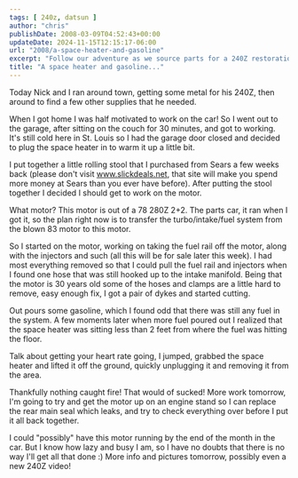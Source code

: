 ```yaml
---
tags: [ 240z, datsun ]
author: "chris"
publishDate: 2008-03-09T04:52:43+00:00
updateDate: 2024-11-15T12:15:17-06:00
url: "2008/a-space-heater-and-gasoline"
excerpt: "Follow our adventure as we source parts for a 240Z restoration, build a rolling stool, and encounter a close call with a garage fire hazard."
title: "A space heater and gasoline..."
---
```


Today Nick and I ran around town, getting some metal for his 240Z, then around to find a few other supplies that he needed.

When I got home I was half motivated to work on the car! So I went out to the garage, after sitting on the couch for 30 minutes, and got to working. It's still cold here in St. Louis so I had the garage door closed and decided to plug the space heater in to warm it up a little bit.

I put together a little rolling stool that I purchased from Sears a few weeks back (please don't visit www.slickdeals.net, that site will make you spend more money at Sears than you ever have before). After putting the stool together I decided I should get to work on the motor.

What motor? This motor is out of a 78 280Z 2+2. The parts car, it ran when I got it, so the plan right now is to transfer the turbo/intake/fuel system from the blown 83 motor to this motor.

So I started on the motor, working on taking the fuel rail off the motor, along with the injectors and such (all this will be for sale later this week). I had most everything removed so that I could pull the fuel rail and injectors when I found one hose that was still hooked up to the intake manifold. Being that the motor is 30 years old some of the hoses and clamps are a little hard to remove, easy enough fix, I got a pair of dykes and started cutting.

Out pours some gasoline, which I found odd that there was still any fuel in the system. A few moments later when more fuel poured out I realized that the space heater was sitting less than 2 feet from where the fuel was hitting the floor.

Talk about getting your heart rate going, I jumped, grabbed the space heater and lifted it off the ground, quickly unplugging it and removing it from the area.

Thankfully nothing caught fire! That would of sucked! More work tomorrow, I'm going to try and get the motor up on an engine stand so I can replace the rear main seal which leaks, and try to check everything over before I put it all back together.

I could "possibly" have this motor running by the end of the month in the car. But I know how lazy and busy I am, so I have no doubts that there is no way I'll get all that done :) More info and pictures tomorrow, possibly even a new 240Z video!
